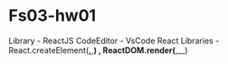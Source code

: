 # Fs03-hw01 

Library - ReactJS
CodeEditor - VsCode
React Libraries - React.createElement(__,__,__) , ReactDOM.render(__,__)
